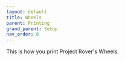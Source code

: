 ```yaml
---
layout: default
title: Wheels
parent: Printing
grand_parent: Setup
nav_order: 8
---
```


This is how you print Project Rover's Wheels.